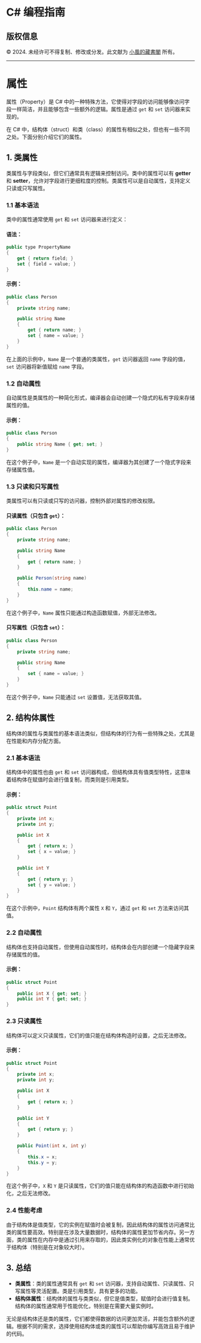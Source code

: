 # C# 编程指南

## 版权信息

© 2024. 未经许可不得复制、修改或分发。此文献为 [小風的藏書閣](https://t.me/xfp2333) 所有。

---

# 属性

属性（Property）是 C# 中的一种特殊方法，它使得对字段的访问能够像访问字段一样简洁，并且能够包含一些额外的逻辑。属性是通过 `get` 和 `set` 访问器来实现的。

在 C# 中，结构体（struct）和类（class）的属性有相似之处，但也有一些不同之处。下面分别介绍它们的属性。

## 1. 类属性

类属性与字段类似，但它们通常具有逻辑来控制访问。类中的属性可以有 **getter** 和 **setter**，允许对字段进行更细粒度的控制。类属性可以是自动属性，支持定义只读或只写属性。

### 1.1 基本语法

类中的属性通常使用 `get` 和 `set` 访问器来进行定义：

#### 语法：
```c#
public type PropertyName
{
    get { return field; }
    set { field = value; }
}
```

#### 示例：
```c#
public class Person
{
    private string name;

    public string Name
    {
        get { return name; }
        set { name = value; }
    }
}
```

在上面的示例中，`Name` 是一个普通的类属性，`get` 访问器返回 `name` 字段的值，`set` 访问器将新值赋给 `name` 字段。

### 1.2 自动属性

自动属性是类属性的一种简化形式，编译器会自动创建一个隐式的私有字段来存储属性的值。

#### 示例：
```c#
public class Person
{
    public string Name { get; set; }
}
```

在这个例子中，`Name` 是一个自动实现的属性，编译器为其创建了一个隐式字段来存储属性值。

### 1.3 只读和只写属性

类属性可以有只读或只写的访问器，控制外部对属性的修改权限。

#### 只读属性（只包含 `get`）：
```c#
public class Person
{
    private string name;

    public string Name
    {
        get { return name; }
    }

    public Person(string name)
    {
        this.name = name;
    }
}
```

在这个例子中，`Name` 属性只能通过构造函数赋值，外部无法修改。

#### 只写属性（只包含 `set`）：
```c#
public class Person
{
    private string name;

    public string Name
    {
        set { name = value; }
    }
}
```

在这个例子中，`Name` 只能通过 `set` 设置值，无法获取其值。

## 2. 结构体属性

结构体的属性与类属性的基本语法类似，但结构体的行为有一些特殊之处，尤其是在性能和内存分配方面。

### 2.1 基本语法

结构体中的属性也由 `get` 和 `set` 访问器构成，但结构体具有值类型特性，这意味着结构体在赋值时会进行值复制，而类则是引用类型。

#### 示例：
```c#
public struct Point
{
    private int x;
    private int y;

    public int X
    {
        get { return x; }
        set { x = value; }
    }

    public int Y
    {
        get { return y; }
        set { y = value; }
    }
}
```

在这个示例中，`Point` 结构体有两个属性 `X` 和 `Y`，通过 `get` 和 `set` 方法来访问其值。

### 2.2 自动属性

结构体也支持自动属性，但使用自动属性时，结构体会在内部创建一个隐藏字段来存储属性的值。

#### 示例：
```c#
public struct Point
{
    public int X { get; set; }
    public int Y { get; set; }
}
```

### 2.3 只读属性

结构体可以定义只读属性，它们的值只能在结构体构造时设置，之后无法修改。

#### 示例：
```c#
public struct Point
{
    private int x;
    private int y;

    public int X
    {
        get { return x; }
    }

    public int Y
    {
        get { return y; }
    }

    public Point(int x, int y)
    {
        this.x = x;
        this.y = y;
    }
}
```

在这个例子中，`X` 和 `Y` 是只读属性，它们的值只能在结构体的构造函数中进行初始化，之后无法修改。

### 2.4 性能考虑

由于结构体是值类型，它的实例在赋值时会被复制，因此结构体的属性访问通常比类的属性要高效。特别是在涉及大量数据时，结构体的属性更加节省内存。另一方面，类的属性在内存中是通过引用来存取的，因此类实例化的对象在性能上通常优于结构体（特别是在对象较大时）。

## 3. 总结

- **类属性**：类的属性通常具有 `get` 和 `set` 访问器，支持自动属性、只读属性、只写属性等灵活配置。类是引用类型，具有更多的功能。
- **结构体属性**：结构体的属性与类类似，但它是值类型，赋值时会进行值复制。结构体的属性通常用于性能优化，特别是在需要大量实例时。

无论是结构体还是类的属性，它们都使得数据的访问更加灵活，并能包含额外的逻辑。根据不同的需求，选择使用结构体或类的属性可以帮助你编写高效且易于维护的代码。